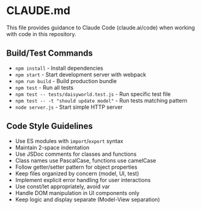 # CLAUDE.md

This file provides guidance to Claude Code (claude.ai/code) when working with code in this repository.

## Build/Test Commands
- `npm install` - Install dependencies
- `npm start` - Start development server with webpack
- `npm run build` - Build production bundle
- `npm test` - Run all tests
- `npm test -- tests/daisyworld.test.js` - Run specific test file
- `npm test -- -t "should update model"` - Run tests matching pattern
- `node server.js` - Start simple HTTP server

## Code Style Guidelines
- Use ES modules with `import`/`export` syntax
- Maintain 2-space indentation
- Use JSDoc comments for classes and functions
- Class names use PascalCase, functions use camelCase
- Follow getter/setter pattern for object properties
- Keep files organized by concern (model, UI, test)
- Implement explicit error handling for user interactions
- Use const/let appropriately, avoid var
- Handle DOM manipulation in UI components only
- Keep logic and display separate (Model-View separation)
